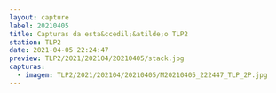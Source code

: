 ```yaml
---
layout: capture
label: 20210405
title: Capturas da esta&ccedil;&atilde;o TLP2
station: TLP2
date: 2021-04-05 22:24:47
preview: TLP2/2021/202104/20210405/stack.jpg
capturas:
  - imagem: TLP2/2021/202104/20210405/M20210405_222447_TLP_2P.jpg
---
```

